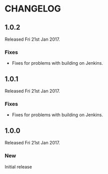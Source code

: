 # CHANGELOG

## 1.0.2

Released Fri 21st Jan 2017.

### Fixes

- Fixes for problems with building on Jenkins.

## 1.0.1

Released Fri 21st Jan 2017.

### Fixes

- Fixes for problems with building on Jenkins.

## 1.0.0

Released Fri 21st Jan 2017.

### New

Initial release